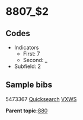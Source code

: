 # 8807\_$2

## Codes

-   Indicators
    -   First: 7
    -   Second: \_
-   Subfield: 2

## Sample bibs

5473367 [Quicksearch](https://search.library.yale.edu/catalog/5473367) [VXWS](http://prodorbis.library.yale.edu:7014/vxws/GetHoldingsService?bibId=5473367)

**Parent topic:**[880](../../tags/880/880.md)

